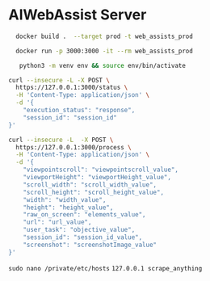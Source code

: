 # AIWebAssist Server


  ```bash
    docker build .  --target prod -t web_assists_prod 
  ```

```bash 
  docker run -p 3000:3000 -it --rm web_assists_prod 
```


```bash
   python3 -m venv env && source env/bin/activate
```

```bash
curl --insecure -L -X POST \
  https://127.0.0.1:3000/status \
  -H 'Content-Type: application/json' \
  -d '{
    "execution_status": "response",
    "session_id": "session_id"
}'
```
```bash
curl --insecure -L  -X POST \
  https://127.0.0.1:3000/process \
  -H 'Content-Type: application/json' \
  -d '{
    "viewpointscroll": "viewpointscroll_value",
    "viewportHeight": "viewportHeight_value",
    "scroll_width": "scroll_width_value",
    "scroll_height": "scroll_height_value",
    "width": "width_value",
    "height": "height_value",
    "raw_on_screen": "elements_value",
    "url": "url_value",
    "user_task": "objective_value",
    "session_id": "session_id_value",
    "screenshot": "screenshotImage_value"
}'
```



```sudo nano /private/etc/hosts```
```127.0.0.1 scrape_anything```